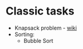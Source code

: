 # Classic tasks
- Knapsack problem - [wiki](https://en.wikipedia.org/wiki/Knapsack_problem)
- Sorting:
	- Bubble Sort
